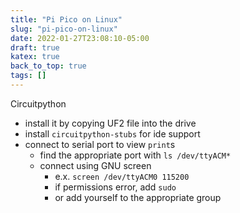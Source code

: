 ```yaml
---
title: "Pi Pico on Linux"
slug: "pi-pico-on-linux"
date: 2022-01-27T23:08:10-05:00
draft: true
katex: true
back_to_top: true
tags: []
---
```



Circuitpython
- install it by copying UF2 file into the drive
- install `circuitpython-stubs` for ide support
- connect to serial port to view `print`s
  - find the appropriate port with `ls /dev/ttyACM*`
  - connect using GNU screen
    - e.x. `screen /dev/ttyACM0 115200`
    - if permissions error, add `sudo`
    - or add yourself to the appropriate group











